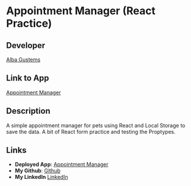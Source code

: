 # Appointment Manager (React Practice)
## Developer
[Alba Gustems](https://github.com/AGustems)

## Link to App
[Appointment Manager](https://agustems-appointments.netlify.app)

## Description
A simple appointment manager for pets using React and Local Storage to save the data.
A bit of React form practice and testing the Proptypes.

## Links
* **Deployed App**: [Appointment Manager](https://agustems-appointments.netlify.app)
* **My Github**: [Github](https://github.com/AGustems/)
* **My LinkedIn** [LinkedIn](https://www.linkedin.com/in/albagustemsolle/)
